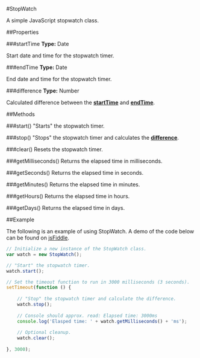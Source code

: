 #StopWatch

A simple JavaScript stopwatch class.

##Properties

###startTime
__Type:__ Date

Start date and time for the stopwatch timer.

###endTime
__Type:__ Date

End date and time for the stopwatch timer.

###difference
__Type:__ Number

Calculated difference between the __[startTime](#startTime)__ and __[endTime](#endTime)__.

##Methods

###start()
"Starts" the stopwatch timer.

###stop()
"Stops" the stopwatch timer and calculates the __[difference](#difference)__.

###clear()
Resets the stopwatch timer.

###getMilliseconds()
Returns the elapsed time in milliseconds.

###getSeconds()
Returns the elapsed time in seconds.

###getMinutes()
Returns the elapsed time in minutes.

###getHours()
Returns the elapsed time in hours.

###getDays()
Returns the elapsed time in days.

##Example

The following is an example of using StopWatch. A demo of the code below can be found on
[jsFiddle](http://jsfiddle.net/decoy31/qNaV3/).

```javascript
// Initialize a new instance of the StopWatch class.
var watch = new StopWatch();

// "Start" the stopwatch timer.
watch.start();

// Set the timeout function to run in 3000 milliseconds (3 seconds).
setTimeout(function () {
    
    // "Stop" the stopwatch timer and calculate the difference.
    watch.stop();
    
    // Console should approx. read: Elapsed time: 3000ms
    console.log('Elasped time: ' + watch.getMilliseconds() + 'ms');
    
    // Optional cleanup.
    watch.clear();
    
}, 3000);
```
